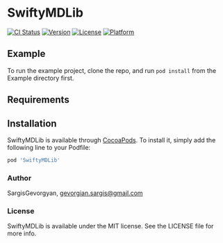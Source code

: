 # SwiftyMDLib

[![CI Status](https://img.shields.io/travis/SargisGevorgyan/SwiftyMDLib.svg?style=flat)](https://travis-ci.org/SargisGevorgyan/SwiftyMDLib)
[![Version](https://img.shields.io/cocoapods/v/SwiftyMDLib.svg?style=flat)](https://cocoapods.org/pods/SwiftyMDLib)
[![License](https://img.shields.io/cocoapods/l/SwiftyMDLib.svg?style=flat)](https://cocoapods.org/pods/SwiftyMDLib)
[![Platform](https://img.shields.io/cocoapods/p/SwiftyMDLib.svg?style=flat)](https://cocoapods.org/pods/SwiftyMDLib)

## Example

To run the example project, clone the repo, and run `pod install` from the Example directory first.

## Requirements

## Installation

SwiftyMDLib is available through [CocoaPods](https://cocoapods.org). To install
it, simply add the following line to your Podfile:

```ruby
pod 'SwiftyMDLib'
```

### Author

SargisGevorgyan, gevorgian.sargis@gmail.com

### License

SwiftyMDLib is available under the MIT license. See the LICENSE file for more info.

